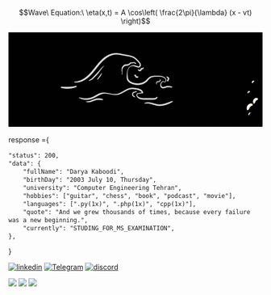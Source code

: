 ```math
Wave\ Equation:\ \eta(x,t) = A \cos\left( \frac{2\pi}{\lambda} (x - vt) \right)
```

![header image](https://github.com/Darya-Kaboodi/Darya-Kaboodi/blob/main/D_K.gif?raw=true)

response ={

    "status": 200,
    "data": {
        "fullName": "Darya Kaboodi",
        "birthDay": "2003 July 10, Thursday",
        "university": "Computer Engineering Tehran",
        "hobbies": ["guitar", "chess", "book", "podcast", "movie"],
        "languages": [".py(1x)", ".php(1x)", "cpp(1x)"],
        "quote": "And we grew thousands of times, because every failure was a new beginning.",
        "currently": "STUDING_FOR_MS_EXAMINATION",
    },
    
}

[![linkedin](https://img.shields.io/badge/linkedin-%2320232a.svg?style=for-the-badge&logo=linkedin&logoColor=white?url=https://codepen.io/darya-kaboodi)](https://www.linkedin.com/in/darya-kaboodi/) 
[![Telegram](https://img.shields.io/badge/telegram-%2320232a.svg?style=for-the-badge&logo=telegram&logoColor=white?url=https://codepen.io/ehsanshahbazii)](https://t.me/ehsandevv) 
[![discord](https://img.shields.io/badge/discord-%2320232a.svg?style=for-the-badge&logo=discord&logoColor=white?url=https://codepen.io/ehsanshahbazii)](https://discordapp.com/users/831590366967890002) 

![](https://komarev.com/ghpvc/?username=EhsanShahbazii&color=brightgreen&label=PROFILE+VIEWS&style=for-the-badge)
![](https://img.shields.io/badge/dynamic/json?logo=github&label=GitHub%20Stars&style=for-the-badge&query=%24.stars&url=https://api.github-star-counter.workers.dev/user/EhsanShahbazii)
<a href="http://www.coffeete.ir/ehsan_shahbazi">
<img src="http://www.coffeete.ir/images/buttons/lemonchiffon.png" style="width:180px;" />
</a>
